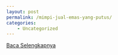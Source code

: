 ```yaml
---
layout: post
permalink: /mimpi-jual-emas-yang-putus/
categories:
    - Uncategorized
---
```


[Baca Selengkapnya](/07)